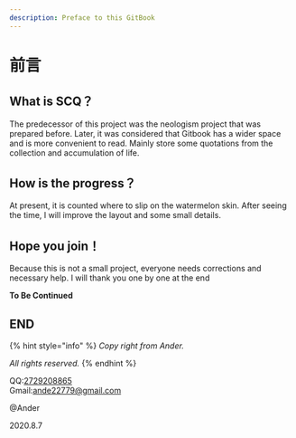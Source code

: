 ```yaml
---
description: Preface to this GitBook
---
```


# 前言

## What is SCQ？

  The predecessor of this project was the neologism project that was prepared before. Later, it was considered that Gitbook has a wider space and is more convenient to read. Mainly store some quotations from the collection and accumulation of life.

## How is the progress？

  At present, it is counted where to slip on the watermelon skin. After seeing the time, I will improve the layout and some small details.

## Hope you join！

  Because this is not a small project, everyone needs corrections and necessary help. I will thank you one by one at the end

**To Be Continued**

## END

{% hint style="info" %}
_Copy right from Ander._

_All rights reserved._
{% endhint %}

QQ:<a href="mailto:2729208865@qq.com">2729208865</a>                                    
Gmail:<a href="mailto:ande22779@gmail.com">ande22779@gmail.com</a>    

@Ander

2020.8.7

